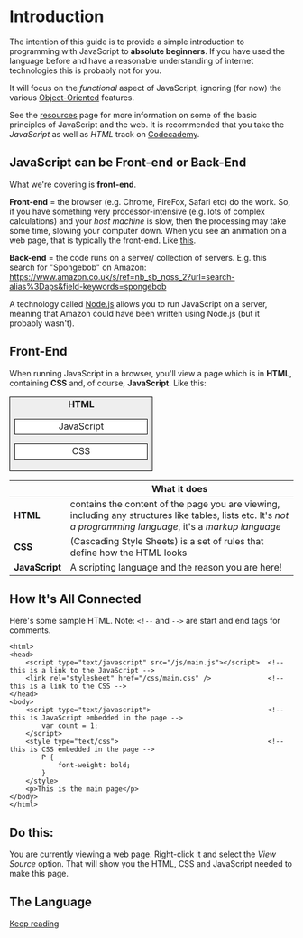 # Introduction

The intention of this guide is to provide a simple introduction to programming with JavaScript to **absolute beginners**. If you have used the language before and have a reasonable understanding of internet technologies this is probably not for you.

It will focus on the *functional* aspect of JavaScript, ignoring (for now) the various [Object-Oriented](https://en.wikipedia.org/wiki/Object-oriented_programming) features. 

See the [resources](/guide/javascript-resources.md) page for more information on some of the basic principles of JavaScript and the web. It is recommended that you take the *JavaScript* as well as *HTML* track on [Codecademy](https://www.codecademy.com).

## JavaScript can be Front-end or Back-End

What we're covering is **front-end**.

**Front-end** = the browser (e.g. Chrome, FireFox, Safari etc) do the work. So, if you have something very processor-intensive (e.g. lots of complex calculations) and your *host machine* is slow, then the processing may take some time, slowing your computer down.
When you see an animation on a web page, that is typically the front-end. Like [this](http://anime-js.com/).

**Back-end** = the code runs on a server/ collection of servers. 
E.g. this search for "Spongebob" on Amazon: https://www.amazon.co.uk/s/ref=nb_sb_noss_2?url=search-alias%3Daps&field-keywords=spongebob

A technology called [Node.js](https://nodejs.org/) allows you to run JavaScript on a server, meaning that Amazon could have been written using Node.js (but it probably wasn't).

## Front-End


When running JavaScript in a browser, you'll view a page which is in **HTML**, containing **CSS** and, of course, **JavaScript**. Like this:

<table>
<tr>
<td style="border:1px solid black;text-align:center;background-color:#EEE;">
<strong>HTML</strong>
    <table>
    <tr>
    <td style="border:1px solid black;width:25ex;text-align:center;background-color:white;">
    JavaScript
    </td></tr>
    </table>
    <table>
    <tr>
    <td style="border:1px solid black;width:25ex;text-align:center;background-color:white;">
    CSS
    </td></tr>
    </table>
</td></tr>
</table>


| |What it does|
|---|---|
|**HTML**|contains the content of the page you are viewing, including any structures like tables, lists etc. It's *not a programming language*, it's a *markup language*|
|**CSS**|(Cascading Style Sheets) is a set of rules that define how the HTML looks|
|**JavaScript**|A scripting language and the reason you are here!|

## How It's All Connected

Here's some sample HTML. Note: ```<!--``` and ```-->``` are start and end tags for comments.

    <html>
    <head>
        <script type="text/javascript" src="/js/main.js"></script>  <!-- this is a link to the JavaScript -->
        <link rel="stylesheet" href="/css/main.css" />              <!-- this is a link to the CSS -->
    </head>
    <body>
        <script type="text/javascript">                             <!-- this is JavaScript embedded in the page -->
            var count = 1;
        </script>
        <style type="text/css">                                     <!-- this is CSS embedded in the page -->
            P {
                font-weight: bold;
            }
        </style>
        <p>This is the main page</p>
    </body>
    </html>

## Do this:

You are currently viewing a web page. Right-click it and select the *View Source* option. That will show you the HTML, CSS and JavaScript needed to make this page.

## The Language

[Keep reading](/guide/language-basics.md)